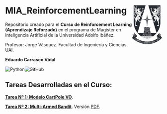 # MIA_ReinforcementLearning <img src="img/logo.png" align="right" width = "95px"/>
    
Repositorio creado para el **Curso de Reinforcement Learning (Aprendizaje Reforzado)** en el programa de Magister en Inteligencia Artificial de la Universidad Adolfo Ibáñez.

Profesor: Jorge Vásquez. Facultad de Ingeniería y Ciencias, UAI.

**Eduardo Carrasco Vidal**
 
![Python](https://img.shields.io/badge/python-%2314354C.svg)![GitHub](https://img.shields.io/badge/github-%23121011.svg)

## Tareas Desarrolladas en el Curso:

[**Tarea Nº 1: Modelo CartPole VO**](https://github.com/educarrascov/MIA_ReinforcementLearning/blob/main/Tarea%201.ipynb).

[**Tarea Nº 2: Multi-Armed Bandit**](https://github.com/educarrascov/MIA_ReinforcementLearning/blob/main/Tarea%202.ipynb).
Versión [PDF](https://github.com/educarrascov/MIA_ReinforcementLearning/blob/main/Informe%20Nº2%20-%20Reinforcement%20Learning.pdf).
